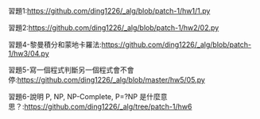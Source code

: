 習題1:https://github.com/ding1226/_alg/blob/patch-1/hw1/1.py

習題2:https://github.com/ding1226/_alg/blob/patch-1/hw2/02.py

習題4-黎曼積分和蒙地卡羅法:https://github.com/ding1226/_alg/blob/patch-1/hw3/04.py

習題5-寫一個程式判斷另一個程式會不會停:https://github.com/ding1226/_alg/blob/master/hw5/05.py

習題6-說明 P, NP, NP-Complete, P=?NP 是什麼意思？:https://github.com/ding1226/_alg/tree/patch-1/hw6
